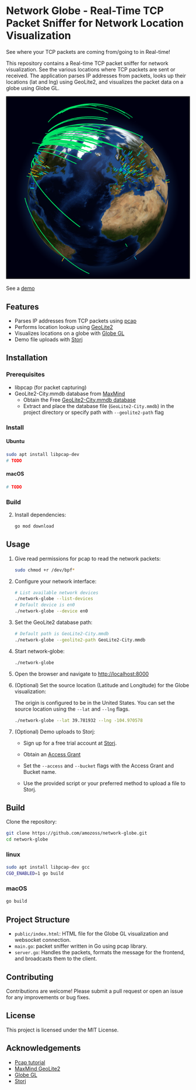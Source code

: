 # Network Globe - Real-Time TCP Packet Sniffer for Network Location Visualization

See where your TCP packets are coming from/going to in Real-time!

This repository contains a Real-time TCP packet sniffer for network visualization. See the various locations where TCP packets are sent or received. The application parses IP addresses from packets, looks up their locations (lat and lng) using GeoLite2, and visualizes the packet data on a globe using Globe GL.

![Network Globe Visualization](./globe.png)

See a [demo](https://demo.storj.dev)

## Features

- Parses IP addresses from TCP packets using [pcap](https://pkg.go.dev/github.com/google/gopacket/pcap)
- Performs location lookup using [GeoLite2](https://dev.maxmind.com/geoip/geolite2-free-geolocation-data?lang=en)
- Visualizes locations on a globe with [Globe GL](https://globe.gl/)
- Demo file uploads with [Storj](https://storj.io?ref=network-globe)

## Installation

### Prerequisites

- libpcap (for packet capturing)
- GeoLite2-City.mmdb database from [MaxMind](https://dev.maxmind.com/geoip/geolite2-free-geolocation-data?lang=en)
  - Obtain the Free [GeoLite2-City.mmdb database](https://dev.maxmind.com/geoip/geolite2-free-geolocation-data?lang=en)
  - Extract and place the database file (`GeoLite2-City.mmdb`) in the project directory or specify path with `--geolite2-path` flag

### Install

#### Ubuntu

```bash
sudo apt install libpcap-dev
# TODO
```

#### macOS

```bash
# TODO
```

### Build

2. Install dependencies:

   ```bash
   go mod download
   ```

## Usage

1.  Give read permissions for pcap to read the network packets:

    ```bash
    sudo chmod +r /dev/bpf*
    ```

1.  Configure your network interface:

    ```bash
    # List available network devices
    ./network-globe --list-devices
    # Default device is en0
    ./network-globe --device en0
    ```

1.  Set the GeoLite2 database path:

    ```bash
    # Default path is GeoLite2-City.mmdb
    ./network-globe --geolite2-path GeoLite2-City.mmdb
    ```

1.  Start network-globe:

    ```bash
    ./network-globe
    ```

1.  Open the browser and navigate to <http://localhost:8000>

1.  (Optional) Set the source location (Latitude and Longitude) for the Globe visualization:

    The origin is configured to be in the United States. You can set the source location using the `--lat` and `--lng` flags.

    ```bash
    ./network-globe --lat 39.781932 --lng -104.970578
    ```

1.  (Optional) Demo uploads to Storj:

    - Sign up for a free trial account at [Storj](https://storj.io?ref=network-globe).
    - Obtain an [Access Grant](https://docs.storj.io/dcs/access#create-access-grant)
    - Set the `--access` and `--bucket` flags with the Access Grant and Bucket name.

    - Use the provided script or your preferred method to upload a file to Storj.

## Build

Clone the repository:

```bash
git clone https://github.com/amozoss/network-globe.git
cd network-globe
```

### linux

```bash
sudo apt install libpcap-dev gcc
CGO_ENABLED=1 go build
```

### macOS

```bash
go build
```

## Project Structure

- `public/index.html`: HTML file for the Globe GL visualization and websocket connection.
- `main.go`: packet sniffer written in Go using pcap library.
- `server.go`: Handles the packets, formats the message for the frontend, and broadcasts them to the client.

## Contributing

Contributions are welcome! Please submit a pull request or open an issue for any improvements or bug fixes.

## License

This project is licensed under the MIT License.

## Acknowledgements

- [Pcap tutorial](https://www.devdungeon.com/content/packet-capture-injection-and-analysis-gopacket)
- [MaxMind GeoLite2](https://dev.maxmind.com/geoip/geolite2-free-geolocation-data?lang=en)
- [Globe GL](https://github.com/vasturiano/globe.gl)
- [Storj](https://storj.io?ref=network-globe)
